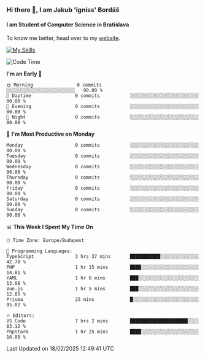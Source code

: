 ### Hi there 👋, I am Jakub 'igniss' Bordáš

#### I am Student of Computer Science in Bratislava
To know me better, head over to my [website](https://bordas.sk).

[![My Skills](https://skillicons.dev/icons?i=js,typescript,html,css,figma,svelte,vue,next,postgresql,nest,express,nodejs)](https://bordas.sk)


<!--START_SECTION:waka-->
![Code Time](http://img.shields.io/badge/Code%20Time-1%2C686%20hrs%2046%20mins-blue)

**I'm an Early 🐤** 

```text
🌞 Morning                0 commits           ░░░░░░░░░░░░░░░░░░░░░░░░░   00.00 % 
🌆 Daytime                0 commits           ░░░░░░░░░░░░░░░░░░░░░░░░░   00.00 % 
🌃 Evening                0 commits           ░░░░░░░░░░░░░░░░░░░░░░░░░   00.00 % 
🌙 Night                  0 commits           ░░░░░░░░░░░░░░░░░░░░░░░░░   00.00 % 
```
📅 **I'm Most Productive on Monday** 

```text
Monday                   0 commits           ░░░░░░░░░░░░░░░░░░░░░░░░░   00.00 % 
Tuesday                  0 commits           ░░░░░░░░░░░░░░░░░░░░░░░░░   00.00 % 
Wednesday                0 commits           ░░░░░░░░░░░░░░░░░░░░░░░░░   00.00 % 
Thursday                 0 commits           ░░░░░░░░░░░░░░░░░░░░░░░░░   00.00 % 
Friday                   0 commits           ░░░░░░░░░░░░░░░░░░░░░░░░░   00.00 % 
Saturday                 0 commits           ░░░░░░░░░░░░░░░░░░░░░░░░░   00.00 % 
Sunday                   0 commits           ░░░░░░░░░░░░░░░░░░░░░░░░░   00.00 % 
```


📊 **This Week I Spent My Time On** 

```text
🕑︎ Time Zone: Europe/Budapest

💬 Programming Languages: 
TypeScript               3 hrs 37 mins       ███████████░░░░░░░░░░░░░░   42.78 % 
PHP                      1 hr 15 mins        ████░░░░░░░░░░░░░░░░░░░░░   14.81 % 
YAML                     1 hr 6 mins         ███░░░░░░░░░░░░░░░░░░░░░░   13.08 % 
Vue.js                   1 hr 5 mins         ███░░░░░░░░░░░░░░░░░░░░░░   12.85 % 
Prisma                   25 mins             █░░░░░░░░░░░░░░░░░░░░░░░░   05.02 % 

🔥 Editors: 
VS Code                  7 hrs 2 mins        █████████████████████░░░░   83.12 % 
PhpStorm                 1 hr 25 mins        ████░░░░░░░░░░░░░░░░░░░░░   16.88 % 
```


 Last Updated on 18/02/2025 12:49:41 UTC
<!--END_SECTION:waka-->
